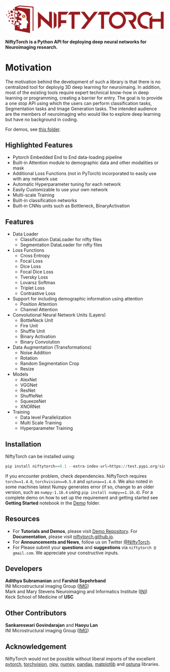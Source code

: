  ![Logo](img/NiftyTorchLogo_1.png)

**NiftyTorch is a Python API for deploying deep neural networks for Neuroimaging research.**

# Motivation
The motivation behind the development of such a library is that there is no centralized tool for deployig 3D deep learning for neuroimaing. In addition, most of the existing tools require expert technical know-how in deep learning or programming, creating a barrier for entry. The goal is to provide a one stop API using which the users can perform classification tasks, Segmentation tasks and Image Generation tasks. The intended audience are the members of neuroimaging who would like to explore deep learning but have no background in coding.<br>

For demos, see [this folder](https://github.com/NiftyTorch/NiftyTorch.v.0.1/tree/master/Demo).

## Highlighted Features 
<ul>
<li>Pytorch Embedded End to End data-loading pipeline
<li>Built-in Attention module to demographic data and other modalities or mask
<li>Additional Loss Functions (not in PyTorch) incorporated to easily use with any network use
<li>Automatic Hyperparameter tuning for each network
<li>Easily Customizable to use your own network
<li>Multi-scale Training
<li>Built-in classification networks
<li>Built-in CNNs units such as Bottleneck, BinaryActivation
</ul>

## Features
<ul>
<li>Data Loader
<ul>
<li>Classification DataLoader for nifty files
<li>Segmentation DataLoader for nifty files
</ul>
<li>Loss Functions
<ul>
<li>Cross Entropy
<li>Focal Loss
<li>Dice Loss
<li>Focal Dice Loss
<li>Tversky Loss
<li>Lovarsz Softmax
<li>Triplet Loss
<li>Contrastive Loss
</ul>
<li>Support for including demographic information using attention
<ul>
<li>Position Attention
<li>Channel Attention
</ul>
<li>Convolutional Neural Network Units (Layers)
<ul>
<li>BottleNeck Unit
<li>Fire Unit
<li>Shuffle Unit
<li>Binary Activation
<li>Binary Convolution
</ul>
<li>Data Augmentation (Transformations)
<ul>
<li>Noise Addition
<li>Rotation
<li>Random Segmentation Crop
<li>Resize
</ul>
<li>Models
<ul>
<li>AlexNet
<li>VGGNet
<li>ResNet
<li>ShuffleNet
<li>SqueezeNet
<li>XNORNet
</ul>
<li>Training
<ul>
<li>Data level Parallelization
<li>Multi Scale Training
<li>Hyperparameter Training
</ul>
</ul>


## Installation

NiftyTorch can be installed using:  
```python
pip install niftytorch==0.1 --extra-index-url=https://test.pypi.org/simple/
```
If you encounter problem, check dependencies. NiftyTorch requires `torch==1.4.0`, `torchvision==0.5.0` and `optuna==1.4.0`. We also noted in some machines latest Numpy generates error (if so, change to an older version, such as `numpy-1.16.4` using `pip install numpy==1.16.4`). For a complete demo on how to set up the requirement and getting started see **Getting Started** notebook in the [Demo](https://github.com/NiftyTorch/NiftyTorch.v.0.1/tree/master/Demo) folder.

## Resources

- For **Tutorials and Demos**, please visit [Demo Repository](https://github.com/NiftyTorch/NiftyTorch.v.0.1/tree/master/Demo). For **Documentation**, please visit [niftytorch.github.io](http://niftytorch.github.io/doc/).  
- For **Announcements and News**, follow us on Twitter [@NiftyTorch](https://twitter.com/NiftyTorch).  
- For Please submit your **questions** and **suggestions** via `niftytorch @ gmail.com`. We appreciate your constructive inputs. 

## Developers
**Adithya Subramanian** and **Farshid Sepehrband**  
INI Microstructural imaging Group ([IMG](https://www.ini.usc.edu/IMG/))  
Mark and Mary Stevens Neuroimaging and Informatics Institute ([INI](https://www.ini.usc.edu/))  
Keck School of Medicine of **USC**

## Other Contributors
**Sankareswari Govindarajan** and **Haoyu Lan**  
INI Microstructural imaging Group ([IMG](https://www.ini.usc.edu/IMG/))  

## Acknowledgement

NiftyTorch would not be possible without liberal imports of the excellent [pytorch](https://pytorch.org), [torchvision](https://pytorch.org/docs/stable/torchvision/index.html), [nipy](https://nipy.org), [numpy](https://numpy.org), [pandas](https://pandas.pydata.org), [matplotlib](https://matplotlib.org) and [optuna](https://github.com/optuna/optuna) libraries. 
